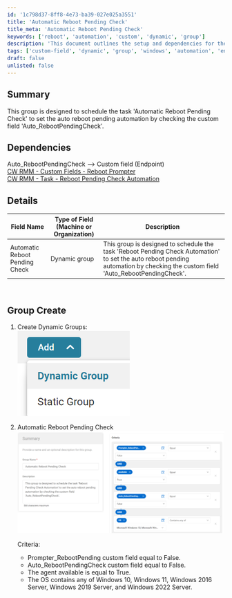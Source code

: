 ```yaml
---
id: '1c798d37-8ff8-4e73-ba39-027e025a3551'
title: 'Automatic Reboot Pending Check'
title_meta: 'Automatic Reboot Pending Check'
keywords: ['reboot', 'automation', 'custom', 'dynamic', 'group']
description: 'This document outlines the setup and dependencies for the Automatic Reboot Pending Check task in ConnectWise RMM. It explains how to create a dynamic group that schedules the task based on the custom field Auto_RebootPendingCheck, ensuring efficient management of reboot automation.'
tags: ['custom-field', 'dynamic', 'group', 'windows', 'automation', 'endpoint']
draft: false
unlisted: false
---
```

## Summary

This group is designed to schedule the task 'Automatic Reboot Pending Check' to set the auto reboot pending automation by checking the custom field 'Auto_RebootPendingCheck'.

## Dependencies

Auto_RebootPendingCheck --> Custom field (Endpoint)  
[CW RMM - Custom Fields - Reboot Prompter](https://proval.itglue.com/DOC-5078775-15298950)  
[CW RMM - Task - Reboot Pending Check Automation](https://proval.itglue.com/DOC-5078775-15317845)  

## Details

| Field Name                        | Type of Field (Machine or Organization) | Description                                                                                                                                               |
|-----------------------------------|-----------------------------------------|-----------------------------------------------------------------------------------------------------------------------------------------------------------|
| Automatic Reboot Pending Check     | Dynamic group                           | This group is designed to schedule the task 'Reboot Pending Check Automation' to set the auto reboot pending automation by checking the custom field 'Auto_RebootPendingCheck'. |

<br>

## Group Create

1. Create Dynamic Groups:  
   ![Image](../../../static/img/Automatic-Reboot-Pending-Check/image_1.png)

2. Automatic Reboot Pending Check  
   ![Image](../../../static/img/Automatic-Reboot-Pending-Check/image_2.png)  

   Criteria:
   - Prompter_RebootPending custom field equal to False.
   - Auto_RebootPendingCheck custom field equal to False.
   - The agent available is equal to True.
   - The OS contains any of Windows 10, Windows 11, Windows 2016 Server, Windows 2019 Server, and Windows 2022 Server.






